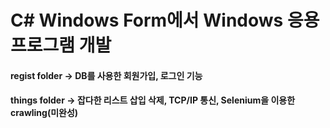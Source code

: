 
# C# Windows Form에서 Windows 응용프로그램 개발

#### regist folder -> DB를 사용한 회원가입, 로그인 기능

#### things folder -> 잡다한 리스트 삽입 삭제, TCP/IP 통신, Selenium을 이용한 crawling(미완성)

